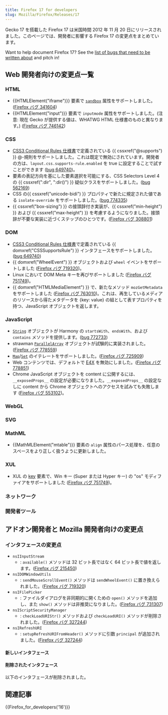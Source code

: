 ```yaml
---
title: Firefox 17 for developers
slug: Mozilla/Firefox/Releases/17
---
```


Gecko 17 を搭載した Firefox 17 は米国時間 2012 年 11 月 20 日にリリースされました。このページでは、開発者に影響する Firefox 17 の変更点をまとめています。

Want to help document Firefox 17? See the [list of bugs that need to be written about](http://beta.elchi3.de/doctracker/#list=fx&version=17.0) and pitch in!

## Web 開発者向けの変更点一覧

### HTML

- {{HTMLElement("iframe")}} 要素で [`sandbox`](/ja/docs/Web/HTML/Element/iframe#sandbox) 属性をサポートしました。([Firefox バグ 341604](https://bugzil.la/341604))
- {{HTMLElement("input")}} 要素で `inputmode` 属性をサポートしました。(注意: 現在 Gecko が提供する値は、WHATWG HTML 仕様書のものと異なります。) ([Firefox バグ 746142](https://bugzil.la/746142))

### CSS

- [CSS3 Conditional Rules 仕様書](http://dev.w3.org/csswg/css3-conditional/)で定義されている {{ cssxref("@supports") }} @-規則をサポートしました。これは既定で無効にされています。開発者の方は、`layout.css.supports-rule.enabled` を true に設定することで試すことができます ([bug 649740](https://bugzilla.mozilla.org/show_bug.cgi?id=649740))。
- 要素の表記方向を基にした要素選択を可能にする、CSS Selectors Level 4 の {{ cssxref(":dir", ":dir()") }} 疑似クラスをサポートしました。([bug 562169](https://bugzilla.mozilla.org/show_bug.cgi?id=562169))
- CSS の{{ cssxref("unicode-bidi") }} プロパティで新たに規定された値である `isolate-override` をサポートしました。([bug 774335](https://bugzilla.mozilla.org/show_bug.cgi?id=774335))
- {{ cssxref("box-sizing") }} の接頭辞付き実装が、{{ cssxref("min-height") }} および {{ cssxref("max-height") }} を考慮するようになりました。接頭辞が不要な実装に近づくステップのひとつです。([Firefox バグ 308801](https://bugzil.la/308801))

### DOM

- [CSS3 Conditional Rules 仕様書](http://dev.w3.org/csswg/css3-conditional/)で定義されている {{ domxref("CSSSupportsRule") }} インタフェースをサポートしました。([bug 649740](https://bugzilla.mozilla.org/show_bug.cgi?id=649740))
- {{ domxref("WheelEvent") }} オブジェクトおよび `wheel` イベントをサポートしました ([Firefox バグ 719320](https://bugzil.la/719320))。
- Linux において DOM Meta キーを再びサポートしました ([Firefox バグ 751749](https://bugzil.la/751749))。
- {{ domxref("HTMLMediaElement") }} で、新たなメソッド `mozGetMetadata` をサポートしました ([Firefox バグ 763010](https://bugzil.la/763010))。これは、再生しているメディアのリソースから得たメタデータを {key: value} の組として表すプロパティを持つ、JavaScript オブジェクトを返します。

### JavaScript

- [`String`](/ja/docs/JavaScript/Reference/Global_Objects/String) オブジェクトが Harmony の `startsWith`、`endsWith`、および `contains` メソッドを提供します。([bug 772733](https://bugzilla.mozilla.org/show_bug.cgi?id=772733))
- strawman [`ParallelArray`](/ja/docs/JavaScript/Reference/Global_Objects/ParallelArray) オブジェクトが試験的に実装されました。([Firefox バグ 778559](https://bugzil.la/778559))
- [`Map`](/ja/docs/JavaScript/Reference/Global_Objects/Map)/[`Set`](/ja/docs/JavaScript/Reference/Global_Objects/Set) のイテレートをサポートしました。([Firefox バグ 725909](https://bugzil.la/725909))
- Web コンテンツでは、デフォルトで [E4X](/ja/docs/E4X) を無効にしました。([Firefox バグ 778851](https://bugzil.la/778851))
- Chrome JavaScript オブジェクトを content に公開するには、`__exposedProps__` の設定が必要になりました。`__exposedProps__` の設定なしに content から Chrome オブジェクトへのアクセスを試みても失敗します ([Firefox バグ 553102](https://bugzil.la/553102))。

### WebGL

### SVG

### MathML

- {{MathMLElement("mtable")}} 要素の `align` 属性のパース処理を、任意のスペースをより正しく扱うように更新しました。

### XUL

- XUL の [key](/ja/docs/XUL/key) 要素で、Win キー (Super または Hyper キー) の "os" モディファイアをサポートしました ([Firefox バグ 751749](https://bugzil.la/751749))。

### ネットワーク

### 開発者ツール

## アドオン開発者と Mozilla 開発者向けの変更点

### インタフェースの変更点

- `nsIInputStream`
  - : `available()` メソッドは 32 ビット長ではなく 64 ビット長で値を返します。([Firefox バグ 215450](https://bugzil.la/215450))
- `nsIDOMWindowUtils`
  - : `sendMouseScrollEvent()` メソッドは `sendWheelEvent()` に置き換えられました。([Firefox バグ 719320](https://bugzil.la/719320))
- `nsIFilePicker`
  - : ファイルダイアログを非同期的に開くための `open()` メソッドを追加し、また `show()` メソッドは非推奨になりました。([Firefox バグ 731307](https://bugzil.la/731307))
- `nsIScriptSecurityManager`
  - : `checkLoadURIStr()` メソッドおよび `checkLoadURI()` メソッドが削除されました。([Firefox バグ 327244](https://bugzil.la/327244))
- `nsIRefreshURI`
  - : `setupRefreshURIFromHeader()` メソッドに引数 `principal` が追加されました。([Firefox バグ 327244](https://bugzil.la/327244))

#### 新しいインタフェース

#### 削除されたインタフェース

以下のインタフェースが削除されました。

## 関連記事

{{Firefox_for_developers('16')}}
